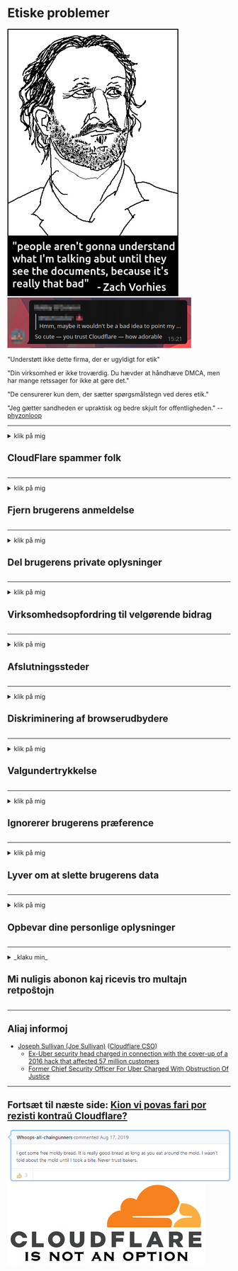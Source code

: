 # Etiske problemer

![](../image/itsreallythatbad.jpg)
![](../image/telegram/c81238387627b4bfd3dcd60f56d41626.jpg)

"Understøtt ikke dette firma, der er ugyldigt for etik"

"Din virksomhed er ikke troværdig. Du hævder at håndhæve DMCA, men har mange retssager for ikke at gøre det."

"De censurerer kun dem, der sætter spørgsmålstegn ved deres etik."

"Jeg gætter sandheden er upraktisk og bedre skjult for offentligheden."  -- [phyzonloop](https://twitter.com/phyzonloop)


---


<details>
<summary>klik på mig

## CloudFlare spammer folk
</summary>


Cloudflare sender spam-e-mails til ikke-Cloudflare-brugere.

- Send kun e-mails til abonnenter, der har tilmeldt sig
- Når brugeren siger "stop", skal du stoppe med at sende e-mail

Det er så enkelt. Men Cloudflare er ligeglad.
Cloudflare sagde, at ved hjælp af deres service kan det stoppe alle spammere eller angribere.
Hvordan kan vi stoppe Cloudflare uden at aktivere Cloudflare?


| 🖼 | 🖼 |
| --- | --- |
| ![](../image/cfspam01.jpg) | ![](../image/cfspam03.jpg) |
| ![](../image/cfspam02.jpg) | ![](../image/cfspambrittany.jpg)<br>![](../image/cfspamtwtr.jpg) |

</details>

---

<details>
<summary>klik på mig

## Fjern brugerens anmeldelse
</summary>


Cloudflare censurerer negative anmeldelser.
Hvis du sender anti-Cloudflare-tekst på Twitter, har du en chance for at få et svar fra Cloudflare-medarbejder med "Nej, det er ikke" -meddelelsen.
Hvis du lægger en negativ anmeldelse på ethvert anmeldelsewebsted, prøver de at censurere det.


| 🖼 | 🖼 |
| --- | --- |
| ![](../image/cfcenrev_01.jpg)<br>![](../image/cfcenrev_02.jpg) | ![](../image/cfcenrev_03.jpg) |

</details>

---

<details>
<summary>klik på mig

## Del brugerens private oplysninger
</summary>


Cloudflare har et massivt chikane-problem.
Cloudflare deler personlige oplysninger om dem, der klager over hostede websteder.
De beder dig nogle gange om at angive dit rigtige ID.
Hvis du ikke ønsker at blive chikaneret, angrebet, slået eller dræbt, skal du hellere holde dig væk fra Cloudflared-websteder.


| 🖼 | 🖼 |
| --- | --- |
| ![](../image/cfdox_what.jpg) | ![](../image/cfdox_swat.jpg) |
| ![](../image/cfdox_kill.jpg) | ![](../image/cfdox_threat.jpg) |
| ![](../image/cfdox_dox.jpg) | ![](../image/cfdox_ex1.jpg)<br>![](../image/cfdox_ex2.jpg) |

</details>

---

<details>
<summary>klik på mig

## Virksomhedsopfordring til velgørende bidrag
</summary>


CloudFlare beder om velgørende bidrag.
Det er ret forfærdeligt, at et amerikansk selskab vil bede om velgørenhed sammen med almennyttige organisationer, der har gode formål.
Hvis du kan lide at blokere folk eller spilder andre menneskers tid, kan du eventuelt bestille nogle pizzaer til Cloudflare-ansatte.


![](../image/cfdonate.jpg)

</details>

---

<details>
<summary>klik på mig

## Afslutningssteder
</summary>


Hvad skal du gøre, hvis dit websted pludselig går ned?
Der rapporteres om, at Cloudflare sletter brugerens konfiguration eller stopper service uden nogen advarsel, tavs.
Vi foreslår, at du finder en bedre udbyder.

![](../image/cftmnt.jpg)

</details>

---

<details>
<summary>klik på mig

## Diskriminering af browserudbydere
</summary>


CloudFlare giver præferencebehandling for dem, der bruger Firefox, mens de giver fjendtlig behandling til brugere af ikke-Tor-Browser frem for Tor.
Tor-brugere af, som med rette nægter at udføre ikke-javascript, modtager også fjendtlig behandling.
Denne adgangsulighed er et netværksneutralitetsmisbrug og magtmisbrug.

![](../image/browdifftbcx.gif)

- Venstre: Tor Browser, Højre: Chrome. Samme IP-adresse.

![](../image/browserdiff.jpg)

- Venstre: Tor Browser Javascript deaktiveret, Cookie aktiveret
- Til højre: Chrome Javascript aktiveret, cookie deaktiveret

![](../image/cfsiryoublocked.jpg)

- QuteBrowser (mindre browser) uden Tor (Clearnet IP)

| ***Browser*** | ***Adgang til behandling*** |
| --- | --- |
| Tor Browser (Javascript aktiveret) | adgang tilladt |
| Firefox (Javascript aktiveret) | adgang forringet |
| Chromium (Javascript aktiveret) | adgang forringet |
| Chromium or Firefox (Javascript er deaktiveret) | adgang nægtet |
| Chromium or Firefox (Cookie deaktiveret) | adgang nægtet |
| QuteBrowser | adgang nægtet |
| lynx | adgang nægtet |
| w3m | adgang nægtet |
| wget | adgang nægtet |


Hvorfor ikke bruge lydknappen til at løse let udfordring?

Ja, der er en lydknap, men den fungerer ikke altid over Tor.
Du får denne meddelelse, når du klikker på den:

```
Prøv igen senere
Din computer eller netværk sender muligvis automatiske forespørgsler.
For at beskytte vores brugere kan vi ikke behandle din anmodning lige nu.
For mere information, se vores hjælpeside
```

</details>

---

<details>
<summary>klik på mig

## Valgundertrykkelse
</summary>


Valg i amerikanske stater tilmelder sig til sidst at stemme via statssekretærens websted i deres bopælsstat.
Republikansk-kontrollerede statssekretærkontorer deltager i undertrykkelse af vælgerne ved at lukke statssekretærens websted gennem Cloudflare.
Cloudflares fjendtlige behandling af Tor-brugere, dens MITM-position som et centraliseret globalt overvågningspunkt og dens skadelige rolle generelt gør potentielle vælgere uvillige til at registrere sig.
Især liberale har en tendens til at omfavne privatliv.
Valgregistreringsformularer indsamler følsomme oplysninger om en vælgers politiske tilbøjelighed, personlige fysiske adresse, personnummer og fødselsdato.
De fleste stater laver kun en undergruppe af denne information offentligt tilgængelig, men Cloudflare ser alle disse oplysninger, når nogen registrerer sig for at stemme.

Bemærk, at papirregistrering ikke omgår Cloudflare, fordi sekretæren for statens medarbejdere til indtastning af data sandsynligvis vil bruge Cloudflare-webstedet til at indtaste dataene.

| 🖼 | 🖼 |
| --- | --- |
| ![](../image/cfvotm_01.jpg) | ![](../image/cfvotm_02.jpg) |

- Change.org er et berømt websted for at samle stemmer og gribe ind.
“mennesker overalt starter kampagner, mobiliserer tilhængere og arbejder med beslutningstagere for at drive løsninger.”
Desværre kan mange mennesker slet ikke se Change.org på grund af Cloudflares aggressive filter.
De blokeres for at underskrive andragendet og dermed udelukke dem fra en demokratisk proces.
Brug af anden ikke-cloudflared platform, såsom OpenPetition, hjælper med at afhjælpe problemet.

| 🖼 | 🖼 |
| --- | --- |
| ![](../image/changeorgasn.jpg) | ![](../image/changeorgtor.jpg) |

- Cloudflares "Atheniske projekt" tilbyder gratis beskyttelse på virksomhedsniveau til statlige og lokale valgwebsteder.
De sagde "deres vælgere kan få adgang til valgoplysninger og vælgerregistrering", men dette er en løgn, fordi mange mennesker bare ikke kan gennemse stedet.

</details>

---

<details>
<summary>klik på mig

## Ignorerer brugerens præference
</summary>


Hvis du fravælger noget, forventer du, at du ikke modtager nogen e-mail om det.
Cloudflare ignorerer brugerens præference og deler data med tredjepartsvirksomheder uden kundens samtykke.
Hvis du bruger deres gratis plan, sender de undertiden e-mail til dig med anmodning om at købe et månedligt abonnement.

![](../image/cfviopl_tp.jpg)

</details>

---

<details>
<summary>klik på mig

## Lyver om at slette brugerens data
</summary>


I henhold til denne ex-cloudflare-kundes blog, lyver Cloudflare om at slette konti.
I dag opbevarer mange virksomheder dine data, når du har lukket eller fjernet din konto.
De fleste af gode virksomheder nævner det i deres privatlivspolitik.
CloudFlare? Ingen.

```
2019-08-05 CloudFlare sendte en bekræftelse på, at de har fjernet min konto.
2019-10-02 Jeg har modtaget en e-mail fra CloudFlare "fordi jeg er kunde"
```

Cloudflare vidste ikke om ordet "fjern".
Hvis det virkelig fjernes, hvorfor fik denne ex-kunde en e-mail?
Han nævnte også, at Cloudflares privatlivspolitik ikke nævner det.

```
Deres nye politik til beskyttelse af personlige oplysninger nævner ikke lagring af data i et år.
```

![](../image/cfviopl_notdel.jpg)

Hvordan kan du stole på Cloudflare, hvis deres privatlivspolitik er en LIE?

</details>

---

<details>
<summary>klik på mig

## Opbevar dine personlige oplysninger
</summary>


Sletning af Cloudflare-konto er hårdt niveau.

```
Indsend en supportbillet ved hjælp af kategorien "Konto"
og anmode om sletning af kontoen i meddelelsesorganet.
Du må ikke have nogen domæner eller kreditkort knyttet til din konto inden du anmoder om sletning.
```

Du vil modtage denne bekræftelses-e-mail.

![](../image/cf_deleteandkeep.jpg)

"Vi er begyndt at behandle din anmodning om sletning" men "Vi vil fortsætte med at gemme dine personlige oplysninger".

Kan du "stole på" dette?

</details>

---

<details>
<summary>_klaku min_

## Mi nuligis abonon kaj ricevis tro multajn retpoŝtojn
</summary>


La uzanto nuligis sian 'Cloudflare stream' abonon kaj li ricevas retpoŝtajn memorigilojn ĉiutage por rememorigi lin pri nuligita abono.
Ne estas malaprobita butono. Kiel vi ĉesas ĉi tiun frenezon?

![](../image/barrageemailcancelsubscription.jpg)

Cloudflare diris al ĉi tiu uzanto kontakti subtenteamo kaj peti ĉiujn viajn enhavojn forigi.

- [t](https://web.archive.org/web/20210412165334/https://twitter.com/JohnHaldson/status/1381651569247088650)

</details>

---

## Aliaj informoj

- [Joseph Sullivan (Joe Sullivan)](../cloudflare_inc/cloudflare_members.md) ([Cloudflare CSO](https://twitter.com/eastdakota/status/1296522269313785862))
  - [Ex-Uber security head charged in connection with the cover-up of a 2016 hack that affected 57 million customers](https://www.businessinsider.com/uber-data-hack-security-head-joe-sullivan-charged-cover-up-2020-8)
  - [Former Chief Security Officer For Uber Charged With Obstruction Of Justice](https://www.justice.gov/usao-ndca/pr/former-chief-security-officer-uber-charged-obstruction-justice)


---

## Fortsæt til næste side:   [Kion vi povas fari por rezisti kontraŭ Cloudflare?](da.action.md)

![](../image/freemoldybread.jpg)
![](../image/cfisnotanoption.jpg)

